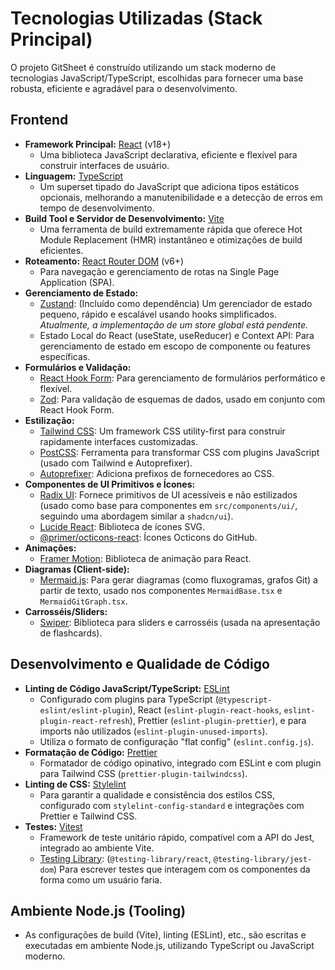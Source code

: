 # Tecnologias Utilizadas (Stack Principal)

O projeto GitSheet é construído utilizando um stack moderno de tecnologias JavaScript/TypeScript, escolhidas para fornecer uma base robusta, eficiente e agradável para o desenvolvimento.

## Frontend

*   **Framework Principal:** [React](https://react.dev/) (v18+)
    *   Uma biblioteca JavaScript declarativa, eficiente e flexível para construir interfaces de usuário.
*   **Linguagem:** [TypeScript](https://www.typescriptlang.org/)
    *   Um superset tipado do JavaScript que adiciona tipos estáticos opcionais, melhorando a manutenibilidade e a detecção de erros em tempo de desenvolvimento.
*   **Build Tool e Servidor de Desenvolvimento:** [Vite](https://vitejs.dev/)
    *   Uma ferramenta de build extremamente rápida que oferece Hot Module Replacement (HMR) instantâneo e otimizações de build eficientes.
*   **Roteamento:** [React Router DOM](https://reactrouter.com/) (v6+)
    *   Para navegação e gerenciamento de rotas na Single Page Application (SPA).
*   **Gerenciamento de Estado:**
    *   [Zustand](https://zustand-demo.pmnd.rs/): (Incluído como dependência) Um gerenciador de estado pequeno, rápido e escalável usando hooks simplificados. *Atualmente, a implementação de um store global está pendente.*
    *   Estado Local do React (useState, useReducer) e Context API: Para gerenciamento de estado em escopo de componente ou features específicas.
*   **Formulários e Validação:**
    *   [React Hook Form](https://react-hook-form.com/): Para gerenciamento de formulários performático e flexível.
    *   [Zod](https://zod.dev/): Para validação de esquemas de dados, usado em conjunto com React Hook Form.
*   **Estilização:**
    *   [Tailwind CSS](https://tailwindcss.com/): Um framework CSS utility-first para construir rapidamente interfaces customizadas.
    *   [PostCSS](https://postcss.org/): Ferramenta para transformar CSS com plugins JavaScript (usado com Tailwind e Autoprefixer).
    *   [Autoprefixer](https://github.com/postcss/autoprefixer): Adiciona prefixos de fornecedores ao CSS.
*   **Componentes de UI Primitivos e Ícones:**
    *   [Radix UI](https://www.radix-ui.com/): Fornece primitivos de UI acessíveis e não estilizados (usado como base para componentes em `src/components/ui/`, seguindo uma abordagem similar a `shadcn/ui`).
    *   [Lucide React](https://lucide.dev/): Biblioteca de ícones SVG.
    *   [@primer/octicons-react](https://primer.style/octicons/): Ícones Octicons do GitHub.
*   **Animações:**
    *   [Framer Motion](https://www.framer.com/motion/): Biblioteca de animação para React.
*   **Diagramas (Client-side):**
    *   [Mermaid.js](https://mermaid.js.org/): Para gerar diagramas (como fluxogramas, grafos Git) a partir de texto, usado nos componentes `MermaidBase.tsx` e `MermaidGitGraph.tsx`.
*   **Carrosséis/Sliders:**
    *   [Swiper](https://swiperjs.com/): Biblioteca para sliders e carrosséis (usada na apresentação de flashcards).

## Desenvolvimento e Qualidade de Código

*   **Linting de Código JavaScript/TypeScript:** [ESLint](https://eslint.org/)
    *   Configurado com plugins para TypeScript (`@typescript-eslint/eslint-plugin`), React (`eslint-plugin-react-hooks`, `eslint-plugin-react-refresh`), Prettier (`eslint-plugin-prettier`), e para imports não utilizados (`eslint-plugin-unused-imports`).
    *   Utiliza o formato de configuração "flat config" (`eslint.config.js`).
*   **Formatação de Código:** [Prettier](https://prettier.io/)
    *   Formatador de código opinativo, integrado com ESLint e com plugin para Tailwind CSS (`prettier-plugin-tailwindcss`).
*   **Linting de CSS:** [Stylelint](https://stylelint.io/)
    *   Para garantir a qualidade e consistência dos estilos CSS, configurado com `stylelint-config-standard` e integrações com Prettier e Tailwind CSS.
*   **Testes:** [Vitest](https://vitest.dev/)
    *   Framework de teste unitário rápido, compatível com a API do Jest, integrado ao ambiente Vite.
    *   [Testing Library](https://testing-library.com/): (`@testing-library/react`, `@testing-library/jest-dom`) Para escrever testes que interagem com os componentes da forma como um usuário faria.

## Ambiente Node.js (Tooling)

*   As configurações de build (Vite), linting (ESLint), etc., são escritas e executadas em ambiente Node.js, utilizando TypeScript ou JavaScript moderno. 